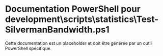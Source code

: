 # Documentation PowerShell pour development\scripts\statistics\Test-SilvermanBandwidth.ps1

Cette documentation est un placeholder et doit être générée par un outil PowerShell spécifique.
